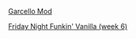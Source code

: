 [Garcello Mod](https://boiledtomatoes.github.io/FNFGarcello/)

[Friday Night Funkin' Vanilla (week 6)](https://boiledtomatoes.github.io/fnf/Vanilla)
